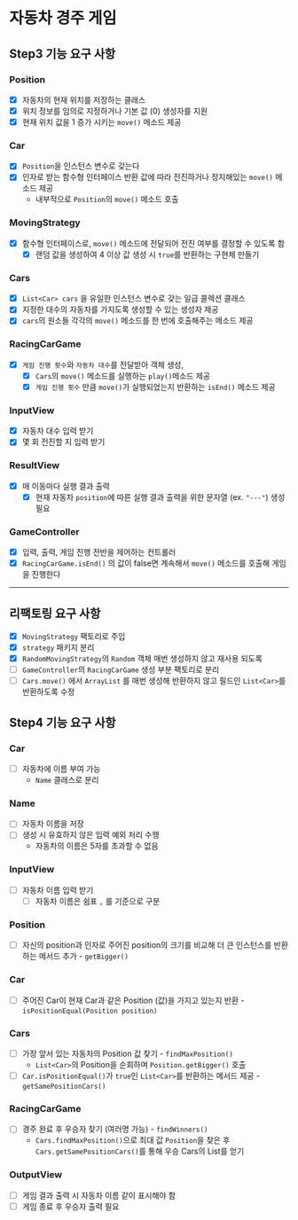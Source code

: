 # 자동차 경주 게임
## Step3 기능 요구 사항
### Position
- [x] 자동차의 현재 위치를 저장하는 클래스
- [x] 위치 정보를 임의로 지정하거나 기본 값 (0) 생성자를 지원
- [x] 현재 위치 값을 1 증가 시키는 `move()` 메소드 제공
### Car
- [x] `Position`을 인스턴스 변수로 갖는다
- [x] 인자로 받는 함수형 인터페이스 반환 값에 따라 전진하거나 정지해있는 `move()` 메소드 제공
  - 내부적으로 `Position`의 `move()` 메소드 호출
### MovingStrategy
- [x] 함수형 인터페이스로, `move()` 메소드에 전달되어 전진 여부를 결정할 수 있도록 함
  - [x] 랜덤 값을 생성하여 4 이상 값 생성 시 `true`를 반환하는 구현체 만들기
### Cars
- [x] `List<Car> cars` 을 유일한 인스턴스 변수로 갖는 일급 콜렉션 클래스
- [x] 지정한 대수의 자동차를 가지도록 생성할 수 있는 생성자 제공
- [x] `cars`의 원소들 각각의 `move()` 메소드를 한 번에 호출해주는 메소드 제공
### RacingCarGame
- [x] `게임 진행 횟수`와 `자동차 대수`를 전달받아 객체 생성,
  - [x] `Cars`의 `move()` 메소드를 실행하는 `play()`메소드 제공
  - [x] `게임 진행 횟수` 만큼 `move()`가 실행되었는지 반환하는 `isEnd()` 메소드 제공
### InputView
- [x] 자동차 대수 입력 받기
- [x] 몇 회 전진할 지 입력 받기
### ResultView
- [x] 매 이동마다 실행 결과 출력
  - [x] 현재 자동차 `position`에 따른 실행 결과 출력을 위한 문자열 (ex. `"---"`) 생성 필요
### GameController
- [x] 입력, 출력, 게임 진행 전반을 제어하는 컨트롤러
- [x] `RacingCarGame.isEnd()` 의 값이 false면 계속해서 `move()` 메소드를 호출해 게임을 진행한다

---

## 리팩토링 요구 사항
- [x] `MovingStrategy` 팩토리로 주입
- [x] `strategy` 패키지 분리
- [x] `RandomMovingStrategy`의 `Random` 객체 매번 생성하지 않고 재사용 되도록
- [ ] `GameController`의 `RacingCarGame` 생성 부분 팩토리로 분리
- [ ] `Cars.move()` 에서 `ArrayList` 를 매번 생성해 반환하지 않고 필드인 `List<Car>`를 반환하도록 수정

## Step4 기능 요구 사항
### Car
- [ ] 자동차에 이름 부여 가능
  - `Name` 클래스로 분리
### Name
- [ ] 자동차 이름을 저장
- [ ] 생성 시 유효하지 않은 입력 예외 처리 수행
  - 자동차의 이름은 5자를 초과할 수 없음
### InputView
- [ ] 자동차 이름 입력 받기
  - [ ] 자동차 이름은 쉼표 `,` 를 기준으로 구분
### Position
- [ ] 자신의 position과 인자로 주어진 position의 크기를 비교해 더 큰 인스턴스를 반환하는 메서드 추가 - `getBigger()`
### Car
- [ ] 주어진 Car이 현재 Car과 같은 Position (값)을 가지고 있는지 반환 - `isPositionEqual(Position position)`
### Cars
- [ ] 가장 앞서 있는 자동차의 Position 값 찾기 - `findMaxPosition()`
  - `List<Car>`의 Position을 순회하며 `Position.getBigger()` 호출
- [ ] `Car.isPositionEqual()`가 `true`인 `List<Car>`를 반환하는 메서드 제공 - `getSamePositionCars()`
### RacingCarGame
- [ ] 경주 완료 후 우승자 찾기 (여러명 가능) - `findWinners()`
  - `Cars.findMaxPosition()`으로 최대 값 `Position`을 찾은 후 `Cars.getSamePositionCars()`를 통해 우승 Cars의 List를 얻기 
### OutputView
- [ ] 게임 결과 출력 시 자동차 이름 같이 표시해야 함
- [ ] 게임 종료 후 우승자 출력 필요